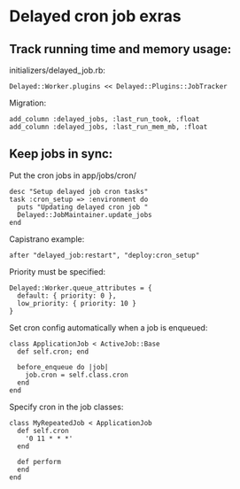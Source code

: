 # Delayed cron job exras

## Track running time and memory usage:  

initializers/delayed_job.rb:
```
Delayed::Worker.plugins << Delayed::Plugins::JobTracker
```

Migration:  
```
add_column :delayed_jobs, :last_run_took, :float
add_column :delayed_jobs, :last_run_mem_mb, :float
```


## Keep jobs in sync:  

Put the cron jobs in app/jobs/cron/  

```
desc "Setup delayed job cron tasks"
task :cron_setup => :environment do
  puts "Updating delayed cron job "
  Delayed::JobMaintainer.update_jobs
end
```

Capistrano example:  
```
after "delayed_job:restart", "deploy:cron_setup"
```

Priority must be specified:  
```
Delayed::Worker.queue_attributes = {
  default: { priority: 0 },
  low_priority: { priority: 10 }
}
```
Set cron config automatically when a job is enqueued:  

```
class ApplicationJob < ActiveJob::Base
  def self.cron; end

  before_enqueue do |job|
    job.cron = self.class.cron
  end
end
```
Specify cron in the job classes:  
```
class MyRepeatedJob < ApplicationJob
  def self.cron
    '0 11 * * *'
  end

  def perform
  end
end
```

